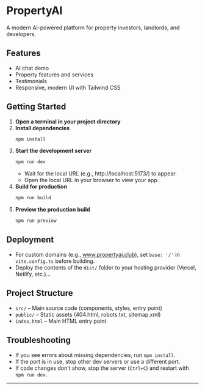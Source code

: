 # PropertyAI

A modern AI-powered platform for property investors, landlords, and developers.

## Features
- AI chat demo
- Property features and services
- Testimonials
- Responsive, modern UI with Tailwind CSS

## Getting Started

1. **Open a terminal in your project directory**
2. **Install dependencies**
   ```sh
   npm install
   ```
3. **Start the development server**
   ```sh
   npm run dev
   ```
   - Wait for the local URL (e.g., http://localhost:5173/) to appear.
   - Open the local URL in your browser to view your app.
4. **Build for production**
   ```sh
   npm run build
   ```
5. **Preview the production build**
   ```sh
   npm run preview
   ```

## Deployment
- For custom domains (e.g., www.propertyai.club), set `base: '/'` in `vite.config.ts` before building.
- Deploy the contents of the `dist/` folder to your hosting provider (Vercel, Netlify, etc.)...

## Project Structure
- `src/` – Main source code (components, styles, entry point)
- `public/` – Static assets (404.html, robots.txt, sitemap.xml)
- `index.html` – Main HTML entry point

## Troubleshooting
- If you see errors about missing dependencies, run `npm install`.
- If the port is in use, stop other dev servers or use a different port.
- If code changes don't show, stop the server (`Ctrl+C`) and restart with `npm run dev`.

---
